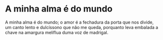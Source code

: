 # A minha alma é do mundo

A minha alma é do mundo; o amor é a fechadura da porta que nos divide, um canto lento e dulcíssono que não me queda, porquanto leva embalada a chave na amargura melíflua duma voz de madrigal.
